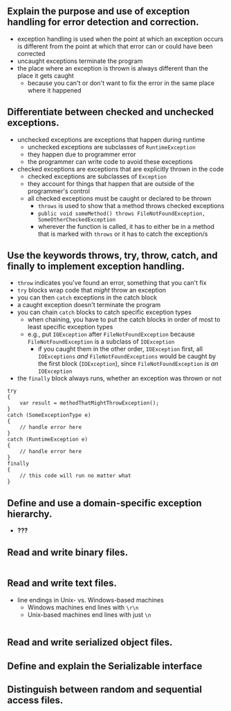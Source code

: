 ## Explain the purpose and use of exception handling for error detection and correction.
- exception handling is used when the point at which an exception occurs is different from the point at which that error can or could have been corrected
- uncaught exceptions terminate the program
- the place where an exception is thrown is always different than the place it gets caught
    - because you can't or don't want to fix the error in the same place where it happened

## Differentiate between checked and unchecked exceptions.
- unchecked exceptions are exceptions that happen during runtime
    - unchecked exceptions are subclasses of `RuntimeException`
    - they happen due to programmer error
    - the programmer can write code to avoid these exceptions
- checked exceptions are exceptions that are explicitly thrown in the code
    - checked exceptions are subclasses of `Exception`
    - they account for things that happen that are outside of the programmer's control
    - all checked exceptions must be caught or declared to be thrown
        - `throws` is used to show that a method throws checked exceptions
        - `public void someMethod() throws FileNotFoundException, SomeOtherCheckedException`
        - wherever the function is called, it has to either be in a method that is marked with `throws` or it has to catch the exception/s

## Use the keywords throws, try, throw, catch, and finally to implement exception handling.
- `throw` indicates you've found an error, something that you can't fix
- `try` blocks wrap code that _might_ throw an exception
- you can then `catch` exceptions in the catch block
- a caught exception doesn't terminate the program
- you can chain `catch` blocks to catch specific exception types
    - when chaining, you have to put the catch blocks in order of most to least specific exception types
    - e.g., put `IOException` after `FileNotFoundException` because `FileNotFoundException` is a subclass of `IOException`
        - if you caught them in the other order, `IOException` first, all `IOExceptions` _and_ `FileNotFoundExceptions` would be caught by the first block (`IOException`), since `FileNotFoundException` _is an_ `IOException`
- the `finally` block always runs, whether an exception was thrown or not
```
try
{
    var result = methodThatMightThrowException();
}
catch (SomeExceptionType e)
{
    // handle error here
}
catch (RuntimeException e)
{
    // handle error here
}
finally
{
    // this code will run no matter what
}
```

## Define and use a domain-specific exception hierarchy.
- **???**

## Read and write binary files.
```

```

## Read and write text files.
- line endings in Unix- vs. Windows-based machines
    - Windows machines end lines with `\r\n`
    - Unix-based machines end lines with just `\n`
```

```

## Read and write serialized object files.
## Define and explain the Serializable interface
## Distinguish between random and sequential access files.

